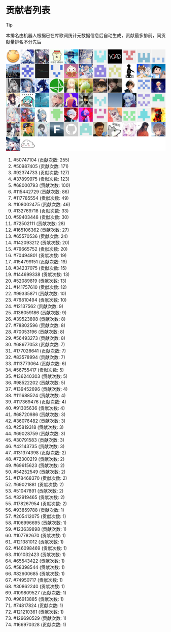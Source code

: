 # 贡献者列表

> [!TIP]
> 本排名由机器人根据已在库歌词统计元数据信息后自动生成，贡献最多排前，同贡献量排名不分先后

![贡献者头像画廊](./CONTRIBUTORS.svg)

1. #50747104 (贡献次数: 255)
2. #50987405 (贡献次数: 171)
3. #92374733 (贡献次数: 127)
4. #37899975 (贡献次数: 123)
5. #68000793 (贡献次数: 100)
6. #115442729 (贡献次数: 86)
7. #117785554 (贡献次数: 49)
8. #108002475 (贡献次数: 46)
9. #132769718 (贡献次数: 33)
10. #59403448 (贡献次数: 30)
11. #72502111 (贡献次数: 28)
12. #165106362 (贡献次数: 27)
13. #65570536 (贡献次数: 24)
14. #142093212 (贡献次数: 20)
15. #79665752 (贡献次数: 20)
16. #70494801 (贡献次数: 19)
17. #154799151 (贡献次数: 19)
18. #34237075 (贡献次数: 15)
19. #144699338 (贡献次数: 13)
20. #52089819 (贡献次数: 13)
21. #141757610 (贡献次数: 12)
22. #99335871 (贡献次数: 10)
23. #76810494 (贡献次数: 10)
24. #12137562 (贡献次数: 9)
25. #136059186 (贡献次数: 9)
26. #39523898 (贡献次数: 8)
27. #78802596 (贡献次数: 8)
28. #70053196 (贡献次数: 8)
29. #56493273 (贡献次数: 8)
30. #68677053 (贡献次数: 7)
31. #177028641 (贡献次数: 7)
32. #83578994 (贡献次数: 7)
33. #113773064 (贡献次数: 6)
34. #56755417 (贡献次数: 5)
35. #136240303 (贡献次数: 5)
36. #98522202 (贡献次数: 5)
37. #139452696 (贡献次数: 4)
38. #111688524 (贡献次数: 4)
39. #117369476 (贡献次数: 4)
40. #91305636 (贡献次数: 4)
41. #68720986 (贡献次数: 3)
42. #36076482 (贡献次数: 3)
43. #25819318 (贡献次数: 3)
44. #69028759 (贡献次数: 3)
45. #30791583 (贡献次数: 3)
46. #42143735 (贡献次数: 3)
47. #131374398 (贡献次数: 2)
48. #72300219 (贡献次数: 2)
49. #69615623 (贡献次数: 2)
50. #54252549 (贡献次数: 2)
51. #178468370 (贡献次数: 2)
52. #69021881 (贡献次数: 2)
53. #51047891 (贡献次数: 2)
54. #32919465 (贡献次数: 2)
55. #178267954 (贡献次数: 2)
56. #93859788 (贡献次数: 1)
57. #205412075 (贡献次数: 1)
58. #106996695 (贡献次数: 1)
59. #123639898 (贡献次数: 1)
60. #107782670 (贡献次数: 1)
61. #121381012 (贡献次数: 1)
62. #146098469 (贡献次数: 1)
63. #101032423 (贡献次数: 1)
64. #65543422 (贡献次数: 1)
65. #58398544 (贡献次数: 1)
66. #82600685 (贡献次数: 1)
67. #74950717 (贡献次数: 1)
68. #30862240 (贡献次数: 1)
69. #109809527 (贡献次数: 1)
70. #96913885 (贡献次数: 1)
71. #74817824 (贡献次数: 1)
72. #121210361 (贡献次数: 1)
73. #129690529 (贡献次数: 1)
74. #166970328 (贡献次数: 1)
